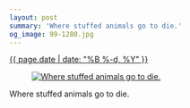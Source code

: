 ```yaml
---
layout: post
summary: 'Where stuffed animals go to die.'
og_image: 99-1280.jpg
---
```


<div class="post">
 <time>
  <a href="/99">
   {{ page.date | date: "%B %-d, %Y" }}
  </a>
 </time>
 <a href="/99">
  <figure data-taken="10/18/2013">
   <img alt="Where stuffed animals go to die." sizes="(min-width: 700px) 50vw, calc(100vw - 2rem)" src="{{ site.assets_url }}/99-640.jpg" srcset="{{ site.assets_url }}/99-1280.jpg 1280w, {{ site.assets_url }}/99-960.jpg 960w, {{ site.assets_url }}/99-640.jpg 640w, {{ site.assets_url }}/99-320.jpg 320w"/>
  </figure>
 </a>
 <span>
  Where stuffed animals go to die.
 </span>
</div>
